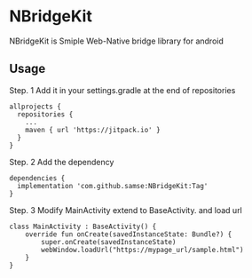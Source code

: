 # NBridgeKit

NBridgeKit is Smiple Web-Native bridge library for android

Usage
-----

Step. 1
Add it in your settings.gradle at the end of repositories
```
allprojects {
  repositories {
    ...
    maven { url 'https://jitpack.io' }
  }
}

```

Step. 2
Add the dependency
```
dependencies {
  implementation 'com.github.samse:NBridgeKit:Tag'
}
```

Step. 3
Modify MainActivity extend to BaseActivity. and load url
```
class MainActivity : BaseActivity() {
    override fun onCreate(savedInstanceState: Bundle?) {
        super.onCreate(savedInstanceState)
        webWindow.loadUrl("https://mypage_url/sample.html")
    }
}
```

